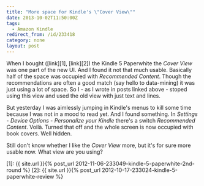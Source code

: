 ```yaml
---
title: "More space for Kindle's \"Cover View\""
date: 2013-10-02T11:50:00Z
tags:
  - Amazon Kindle
redirect_from: /id/233418
category: none
layout: post
---
```

When I bought ([link][1], [link][2]) the Kindle 5 Paperwhite the _Cover View_ was one part of the new UI. And I found it not that much usable. Basically half of the space was occupied with _Recommended Content_. Though the recommendations are often a good match (say hello to data-mining) it was just using a lot of space. So I - as I wrote in posts linked above - stoped using this view and used the old view with just text and lines.

<!-- excerpt -->

But yesterday I was aimlessly jumping in Kindle's menus to kill some time because I was not in a mood to read yet. And I found something. In _Settings_ - _Device Options_ - _Personalize your Kindle_ there's a switch _Recommended Content_. Voilà. Turned that off and the whole screen is now occupied with book covers. Well hidden.

Still don't know whether I like the _Cover View_ more, but it's for sure more usable now. What view are you using?

[1]: {{ site.url }}{% post_url 2012-11-06-233049-kindle-5-paperwhite-2nd-round %}
[2]: {{ site.url }}{% post_url 2012-10-17-233024-kindle-5-paperwhite-review %}